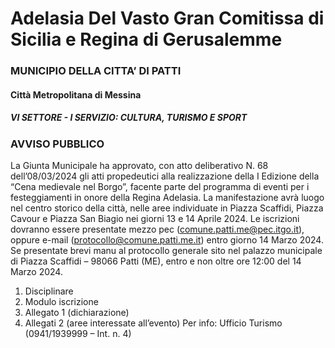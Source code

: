 # Adelasia Del Vasto Gran Comitissa di Sicilia e Regina di Gerusalemme

### MUNICIPIO DELLA CITTA’ DI PATTI
#### Città Metropolitana di Messina
##### VI SETTORE - I SERVIZIO: CULTURA, TURISMO E SPORT
### AVVISO PUBBLICO
La Giunta Municipale ha approvato, con atto deliberativo N. 68 dell’08/03/2024 gli atti propedeutici alla realizzazione della I Edizione della “Cena medievale nel Borgo”, facente parte del programma di eventi per i festeggiamenti in onore della Regina Adelasia. La manifestazione avrà luogo nel centro storico della città, nelle aree individuate in Piazza Scaffidi, Piazza Cavour e Piazza San Biagio nei giorni 13 e 14 Aprile 2024.
Le iscrizioni dovranno essere presentate mezzo pec ([comune.patti.me@pec.itgo.it](mailto:comune.patti.me@pec.itgo.it)), oppure e-mail ([protocollo@comune.patti.me.it](mailto:protocollo@comune.patti.me.it)) entro giorno 14 Marzo 2024. Se presentate brevi manu al protocollo generale sito nel palazzo municipale di Piazza Scaffidi – 98066 Patti (ME), entro e non oltre ore 12:00 del 14 Marzo 2024.

1) Disciplinare
2) Modulo iscrizione
3) Allegato 1 (dichiarazione)
4) Allegati 2 (aree interessate all’evento) Per info: Ufficio Turismo (0941/1939999 – Int. n. 4)
